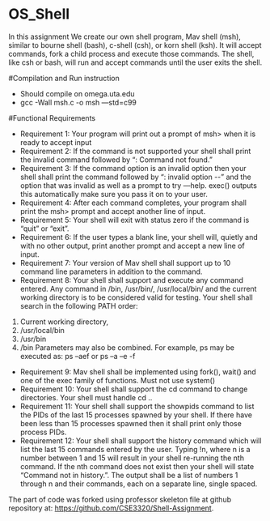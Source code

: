 # OS_Shell
In this assignment We create our own shell program, Mav shell (msh), similar to bourne shell (bash), c-shell (csh), or korn shell (ksh). 
It will accept commands, fork a child process and execute those commands. The shell, like csh or bash, will run and accept commands until the user exits the shell.

#Compilation and Run instruction
- Should compile on omega.uta.edu
- gcc -Wall msh.c -o msh —std=c99

#Functional Requirements
- Requirement 1: Your program will print out a prompt of msh> when it is ready to accept input
- Requirement 2: If the command is not supported your shell shall print the invalid command followed by “: Command not found.”
- Requirement 3: If the command option is an invalid option then your shell shall print the command followed by “: invalid option --” and the option that was invalid as well as a prompt to try —help. exec() outputs this automatically make sure you
pass it on to your user.
- Requirement 4: After each command completes, your program shall print the msh>
prompt and accept another line of input.
- Requirement 5: Your shell will exit with status zero if the command is “quit” or “exit”.
- Requirement 6: If the user types a blank line, your shell will, quietly and with no other
output, print another prompt and accept a new line of input.
- Requirement 7: Your version of Mav shell shall support up to 10 command line
parameters in addition to the command.
- Requirement 8: Your shell shall support and execute any command entered. Any
command in /bin, /usr/bin/, /usr/local/bin/ and the current working directory
is to be considered valid for testing.
Your shell shall search in the following PATH order:
1. Current working directory,
2. /usr/local/bin
3. /usr/bin
4. /bin
Parameters may also be combined. For example, ps may be executed as: ps –aef or ps
–a –e -f
- Requirement 9: Mav shell shall be implemented using fork(), wait() and one of the
exec family of functions. Must not use system()
- Requirement 10: Your shell shall support the cd command to change directories. Your
shell must handle cd ..
- Requirement 11: Your shell shall support the showpids command to list the PIDs of
the last 15 processes spawned by your shell. If there have been less than 15 processes
spawned then it shall print only those process PIDs.
- Requirement 12: Your shell shall support the history command which will list the last
15 commands entered by the user. Typing !n, where n is a number between 1 and 15 will
result in your shell re-running the nth command. If the nth command does not exist then
your shell will state “Command not in history.”. The output shall be a list of
numbers 1 through n and their commands, each on a separate line, single spaced.


The part of code was forked using professor skeleton file at github repository at: https://github.com/CSE3320/Shell-Assignment.
